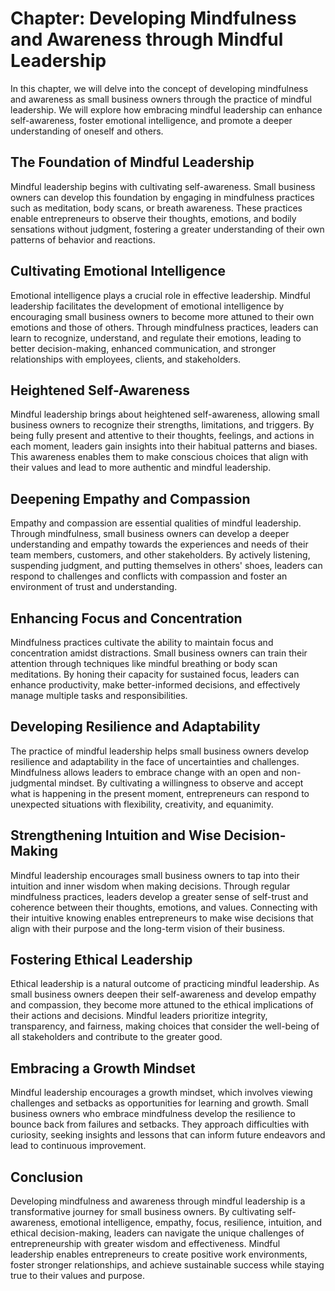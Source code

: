Chapter: Developing Mindfulness and Awareness through Mindful Leadership
========================================================================

In this chapter, we will delve into the concept of developing mindfulness and awareness as small business owners through the practice of mindful leadership. We will explore how embracing mindful leadership can enhance self-awareness, foster emotional intelligence, and promote a deeper understanding of oneself and others.

The Foundation of Mindful Leadership
------------------------------------

Mindful leadership begins with cultivating self-awareness. Small business owners can develop this foundation by engaging in mindfulness practices such as meditation, body scans, or breath awareness. These practices enable entrepreneurs to observe their thoughts, emotions, and bodily sensations without judgment, fostering a greater understanding of their own patterns of behavior and reactions.

Cultivating Emotional Intelligence
----------------------------------

Emotional intelligence plays a crucial role in effective leadership. Mindful leadership facilitates the development of emotional intelligence by encouraging small business owners to become more attuned to their own emotions and those of others. Through mindfulness practices, leaders can learn to recognize, understand, and regulate their emotions, leading to better decision-making, enhanced communication, and stronger relationships with employees, clients, and stakeholders.

Heightened Self-Awareness
-------------------------

Mindful leadership brings about heightened self-awareness, allowing small business owners to recognize their strengths, limitations, and triggers. By being fully present and attentive to their thoughts, feelings, and actions in each moment, leaders gain insights into their habitual patterns and biases. This awareness enables them to make conscious choices that align with their values and lead to more authentic and mindful leadership.

Deepening Empathy and Compassion
--------------------------------

Empathy and compassion are essential qualities of mindful leadership. Through mindfulness, small business owners can develop a deeper understanding and empathy towards the experiences and needs of their team members, customers, and other stakeholders. By actively listening, suspending judgment, and putting themselves in others' shoes, leaders can respond to challenges and conflicts with compassion and foster an environment of trust and understanding.

Enhancing Focus and Concentration
---------------------------------

Mindfulness practices cultivate the ability to maintain focus and concentration amidst distractions. Small business owners can train their attention through techniques like mindful breathing or body scan meditations. By honing their capacity for sustained focus, leaders can enhance productivity, make better-informed decisions, and effectively manage multiple tasks and responsibilities.

Developing Resilience and Adaptability
--------------------------------------

The practice of mindful leadership helps small business owners develop resilience and adaptability in the face of uncertainties and challenges. Mindfulness allows leaders to embrace change with an open and non-judgmental mindset. By cultivating a willingness to observe and accept what is happening in the present moment, entrepreneurs can respond to unexpected situations with flexibility, creativity, and equanimity.

Strengthening Intuition and Wise Decision-Making
------------------------------------------------

Mindful leadership encourages small business owners to tap into their intuition and inner wisdom when making decisions. Through regular mindfulness practices, leaders develop a greater sense of self-trust and coherence between their thoughts, emotions, and values. Connecting with their intuitive knowing enables entrepreneurs to make wise decisions that align with their purpose and the long-term vision of their business.

Fostering Ethical Leadership
----------------------------

Ethical leadership is a natural outcome of practicing mindful leadership. As small business owners deepen their self-awareness and develop empathy and compassion, they become more attuned to the ethical implications of their actions and decisions. Mindful leaders prioritize integrity, transparency, and fairness, making choices that consider the well-being of all stakeholders and contribute to the greater good.

Embracing a Growth Mindset
--------------------------

Mindful leadership encourages a growth mindset, which involves viewing challenges and setbacks as opportunities for learning and growth. Small business owners who embrace mindfulness develop the resilience to bounce back from failures and setbacks. They approach difficulties with curiosity, seeking insights and lessons that can inform future endeavors and lead to continuous improvement.

Conclusion
----------

Developing mindfulness and awareness through mindful leadership is a transformative journey for small business owners. By cultivating self-awareness, emotional intelligence, empathy, focus, resilience, intuition, and ethical decision-making, leaders can navigate the unique challenges of entrepreneurship with greater wisdom and effectiveness. Mindful leadership enables entrepreneurs to create positive work environments, foster stronger relationships, and achieve sustainable success while staying true to their values and purpose.
